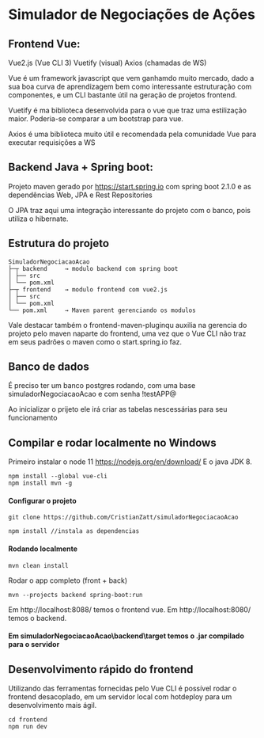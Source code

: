 # Simulador de Negociações de Ações


## Frontend Vue:

Vue2.js (Vue CLI 3)
Vuetify (visual)
Axios (chamadas de WS)

Vue é um framework javascript que vem ganhamdo muito mercado, dado a sua boa curva de aprendizagem bem como interessante estruturação com componentes, e um CLI bastante útil na geração de projetos frontend.

Vuetify é ma biblioteca desenvolvida para o vue que traz uma estilização maior. Poderia-se comparar a um bootstrap para vue.

Axios é uma biblioteca muito útil e recomendada pela comunidade Vue para executar requisições a WS


## Backend Java + Spring boot:

Projeto maven gerado por https://start.spring.io com spring boot 2.1.0 e as dependências Web, JPA e Rest Repositories

O JPA traz aqui uma integração interessante do projeto com o banco, pois utiliza o hibernate.

## Estrutura do projeto
```
SimuladorNegociacaoAcao
├─┬ backend     → modulo backend com spring boot
│ ├── src
│ └── pom.xml
├─┬ frontend    → modulo frontend com vue2.js
│ ├── src
│ └── pom.xml
└── pom.xml     → Maven parent gerenciando os modulos
```
Vale destacar também o frontend-maven-pluginqu auxilia na gerencia do projeto pelo maven naparte do frontend, uma vez que o Vue CLI não traz em seus padrões o maven como o start.spring.io faz.

## Banco de dados

É preciso ter um banco postgres rodando, com uma base simuladorNegociacaoAcao e com senha !testAPP@

Ao inicializar o prijeto ele irá criar as tabelas nescessárias para seu funcionamento

## Compilar e rodar localmente no Windows
Primeiro instalar o node 11  https://nodejs.org/en/download/
E o java JDK 8.

```
npm install --global vue-cli
npm install mvn -g
```

#### Configurar o projeto

```
git clone https://github.com/CristianZatt/simuladorNegociacaoAcao

npm install //instala as dependencias
```

#### Rodando localmente

```
mvn clean install
```

Rodar o app completo (front + back)

```
mvn --projects backend spring-boot:run
```

Em http://localhost:8088/ temos o frontend vue.
Em http://localhost:8080/ temos o backend.

#### Em simuladorNegociacaoAcao\backend\target temos o .jar compilado para o servidor

## Desenvolvimento rápido do frontend

Utilizando das ferramentas fornecidas pelo Vue CLI é possível rodar o frontend desacoplado, em um servidor local com hotdeploy para um desenvolvimento mais ágil.

```
cd frontend
npm run dev
```




